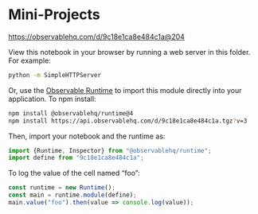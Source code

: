 # Mini-Projects

https://observablehq.com/d/9c18e1ca8e484c1a@204

View this notebook in your browser by running a web server in this folder. For
example:

~~~sh
python -m SimpleHTTPServer
~~~

Or, use the [Observable Runtime](https://github.com/observablehq/runtime) to
import this module directly into your application. To npm install:

~~~sh
npm install @observablehq/runtime@4
npm install https://api.observablehq.com/d/9c18e1ca8e484c1a.tgz?v=3
~~~

Then, import your notebook and the runtime as:

~~~js
import {Runtime, Inspector} from "@observablehq/runtime";
import define from "9c18e1ca8e484c1a";
~~~

To log the value of the cell named “foo”:

~~~js
const runtime = new Runtime();
const main = runtime.module(define);
main.value("foo").then(value => console.log(value));
~~~

